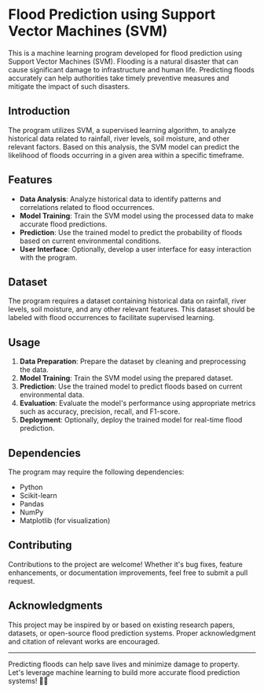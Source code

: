 # Flood Prediction using Support Vector Machines (SVM)

This is a machine learning program developed for flood prediction using Support Vector Machines (SVM). Flooding is a natural disaster that can cause significant damage to infrastructure and human life. Predicting floods accurately can help authorities take timely preventive measures and mitigate the impact of such disasters.

## Introduction

The program utilizes SVM, a supervised learning algorithm, to analyze historical data related to rainfall, river levels, soil moisture, and other relevant factors. Based on this analysis, the SVM model can predict the likelihood of floods occurring in a given area within a specific timeframe.

## Features

- **Data Analysis**: Analyze historical data to identify patterns and correlations related to flood occurrences.
- **Model Training**: Train the SVM model using the processed data to make accurate flood predictions.
- **Prediction**: Use the trained model to predict the probability of floods based on current environmental conditions.
- **User Interface**: Optionally, develop a user interface for easy interaction with the program.

## Dataset

The program requires a dataset containing historical data on rainfall, river levels, soil moisture, and any other relevant features. This dataset should be labeled with flood occurrences to facilitate supervised learning.

## Usage

1. **Data Preparation**: Prepare the dataset by cleaning and preprocessing the data.
2. **Model Training**: Train the SVM model using the prepared dataset.
3. **Prediction**: Use the trained model to predict floods based on current environmental data.
4. **Evaluation**: Evaluate the model's performance using appropriate metrics such as accuracy, precision, recall, and F1-score.
5. **Deployment**: Optionally, deploy the trained model for real-time flood prediction.

## Dependencies

The program may require the following dependencies:

- Python
- Scikit-learn
- Pandas
- NumPy
- Matplotlib (for visualization)

## Contributing

Contributions to the project are welcome! Whether it's bug fixes, feature enhancements, or documentation improvements, feel free to submit a pull request.

## Acknowledgments

This project may be inspired by or based on existing research papers, datasets, or open-source flood prediction systems. Proper acknowledgment and citation of relevant works are encouraged.

---

Predicting floods can help save lives and minimize damage to property. Let's leverage machine learning to build more accurate flood prediction systems! 🌊🔮